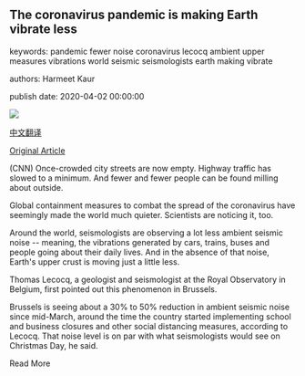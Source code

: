 ## The coronavirus pandemic is making Earth vibrate less

keywords: pandemic fewer noise coronavirus lecocq ambient upper measures vibrations world seismic seismologists earth making vibrate

authors: Harmeet Kaur

publish date: 2020-04-02 00:00:00

![](https://cdn.cnn.com/cnnnext/dam/assets/150422120801-earth-from-space-super-169.jpg)

[中文翻译](The%20coronavirus%20pandemic%20is%20making%20Earth%20vibrate%20less_zh.md)

[Original Article](https://edition.cnn.com/2020/04/02/world/coronavirus-earth-seismic-noise-scn-trnd/index.html)

(CNN) Once-crowded city streets are now empty. Highway traffic has slowed to a minimum. And fewer and fewer people can be found milling about outside.

Global containment measures to combat the spread of the coronavirus have seemingly made the world much quieter. Scientists are noticing it, too.

Around the world, seismologists are observing a lot less ambient seismic noise -- meaning, the vibrations generated by cars, trains, buses and people going about their daily lives. And in the absence of that noise, Earth's upper crust is moving just a little less.

Thomas Lecocq, a geologist and seismologist at the Royal Observatory in Belgium, first pointed out this phenomenon in Brussels.

Brussels is seeing about a 30% to 50% reduction in ambient seismic noise since mid-March, around the time the country started implementing school and business closures and other social distancing measures, according to Lecocq. That noise level is on par with what seismologists would see on Christmas Day, he said.

Read More